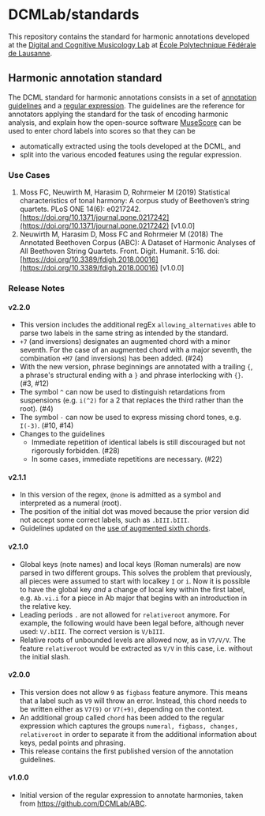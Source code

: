 # DCMLab/standards

This repository contains the standard for harmonic annotations developed at the [Digital and Cognitive Musicology Lab](https://dcml.epfl.ch/) at [École Polytechnique Fédérale de Lausanne](https://www.epfl.ch/).

## Harmonic annotation standard

The DCML standard for harmonic annotations consists in a set of [annotation guidelines](https://github.com/DCMLab/standards/blob/master/guidelines/english.md) and a [regular expression](https://github.com/DCMLab/standards/blob/master/harmony.py). The guidelines are the reference for annotators applying the standard for the task of encoding harmonic analysis, and explain how the open-source software [MuseScore](https://musescore.org/) can be used to enter chord labels into scores so that they can be
* automatically extracted using the tools developed at the DCML, and
* split into the various encoded features using the regular expression.

### Use Cases

1. Moss FC, Neuwirth M, Harasim D, Rohrmeier M (2019) Statistical characteristics of tonal harmony: A corpus study of Beethoven’s string quartets. PLoS ONE 14(6): e0217242. [https://doi.org/10.1371/journal.pone.0217242](https://doi.org/10.1371/journal.pone.0217242) [v1.0.0]
1. Neuwirth M, Harasim D, Moss FC and Rohrmeier M (2018) The Annotated Beethoven Corpus (ABC): A Dataset of Harmonic Analyses of All Beethoven String Quartets. Front. Digit. Humanit. 5:16. doi: [https://doi.org/10.3389/fdigh.2018.00016](https://doi.org/10.3389/fdigh.2018.00016) [v1.0.0]


### Release Notes

#### v2.2.0

* This version includes the additional regEx `allowing_alternatives` able to parse two
labels in the same string as intended by the standard.
* `+7` (and inversions) designates an augmented chord with a minor seventh. For the case of an augmented chord with a major seventh, the combination `+M7` (and inversions) has been added. (#24)
* With the new version, phrase beginnings are annotated with a trailing `{`, a phrase's structural ending with a `}` and phrase interlocking with `{}`. (#3, #12)
* The symbol `^` can now be used to distinguish retardations from suspensions (e.g. `i(^2)` for a 2 that replaces the third rather than the root). (#4)
* The symbol `-` can now be used to express missing chord tones, e.g. `I(-3)`. (#10, #14)
* Changes to the guidelines
  - Immediate repetition of identical labels is still discouraged but not rigorously forbidden. (#28)
  - In some cases, immediate repetitions are necessary. (#22)

#### v2.1.1

* In this version of the regex, `@none` is admitted as a symbol and interpreted as a numeral (root).
* The position of the initial dot was moved because the prior version did not accept some correct labels, such as `.bIII.bIII`.
* Guidelines updated on the [use of augmented sixth chords](https://github.com/DCMLab/standards/blob/develop/guidelines/english.md#augmented-6th-chords-fr-ger-it6).

#### v2.1.0

* Global keys (note names) and local keys (Roman numerals) are now parsed in two different groups. This solves the problem that previously, all pieces were assumed to start with localkey `I` or `i`. Now it is possible to have the global key *and* a change of local key within the first label, e.g. `Ab.vi.i` for a piece in Ab major that begins with an introduction in the relative key.
* Leading periods `.` are not allowed for `relativeroot` anymore. For example, the following would have been legal before, although never used: `V/.bIII`. The correct version is `V/bIII`.
* Relative roots of unbounded levels are allowed now, as in `V7/V/V`. The feature `relativeroot` would be extracted as `V/V` in this case, i.e. without the initial slash.

#### v2.0.0

* This version does not allow `9` as `figbass` feature anymore. This means that a label such as `V9` will throw an error. Instead, this chord needs to be written either as `V7(9)` or `V7(+9)`, depending on the context.
* An additional group called `chord` has been added to the regular expression which captures the groups `numeral, figbass, changes, relativeroot` in order to separate it from the additional information about keys, pedal points and phrasing.
* This release contains the first published version of the annotation guidelines.

#### v1.0.0
* Initial version of the regular expression to annotate harmonies, taken from https://github.com/DCMLab/ABC.

